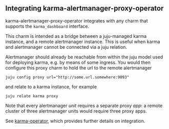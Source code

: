## Integrating karma-alertmanager-proxy-operator
karma-alertmanager-proxy-operator integrates with any charm that supports the
`karma_dashboard` interface.

This charm is intended as a bridge between a juju-managed karma instance, and a
remote alertmanager instance. This is useful when karma and alertmanager cannot
be connected via a juju relation.

Alertmanager should already be reachable from within the juju model used for
deploying karma, e.g. by means of some ingress. You would then configure this
proxy charm to hold the url to the remote alertmanager

```shell
juju config proxy url="http://some.url.somewhere:9093"
```

and relate to a karma instance, for example

```shell
juju relate karma proxy
```

Note that every alertmanager _unit_ requires a separate proxy _app_: a remote
cluster of three alertmanager units would require three proxy apps.

See [karma-operator](https://github.com/canonical/karma-operator), which
provides further details on integration.
